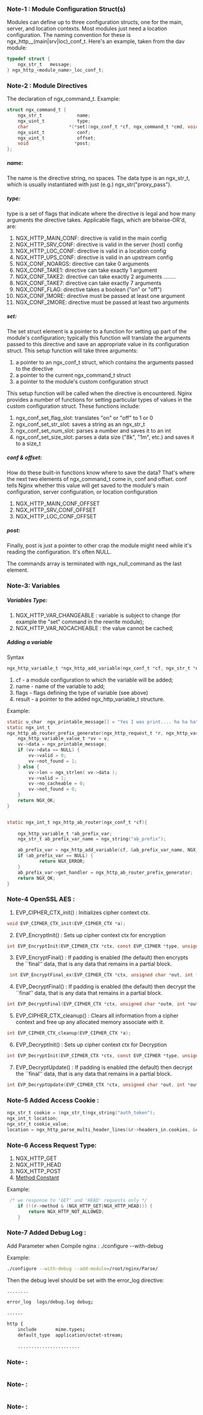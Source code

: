 ### Note-1 : Module Configuration Struct(s)

Modules can define up to three configuration structs, one for the main, server, and location contexts. Most modules just need a location configuration. The naming convention for these is ngx_http_<module name>_(main|srv|loc)_conf_t. Here's an example, taken from the dav module:


```C
typedef struct {
    ngx_str_t   message;
} ngx_http_<module_name>_loc_conf_t;

```

### Note-2 : Module Directives

The declaration of ngx_command_t. Example:

```C
struct ngx_command_t {
    ngx_str_t             name;
    ngx_uint_t            type;
    char               *(*set)(ngx_conf_t *cf, ngx_command_t *cmd, void *conf);
    ngx_uint_t            conf;
    ngx_uint_t            offset;
    void                 *post;
};
```

##### name: 
The name is the directive string, no spaces. The data type is an ngx_str_t, which is usually instantiated with just (e.g.) ngx_str("proxy_pass").

##### type:
type is a set of flags that indicate where the directive is legal and how many arguments the directive takes. Applicable flags, which are bitwise-OR'd, are:

1. NGX_HTTP_MAIN_CONF: directive is valid in the main config
2. NGX_HTTP_SRV_CONF: directive is valid in the server (host) config
3. NGX_HTTP_LOC_CONF: directive is valid in a location config
4. NGX_HTTP_UPS_CONF: directive is valid in an upstream config
5. NGX_CONF_NOARGS: directive can take 0 arguments
6. NGX_CONF_TAKE1: directive can take exactly 1 argument
7. NGX_CONF_TAKE2: directive can take exactly 2 arguments ........
8. NGX_CONF_TAKE7: directive can take exactly 7 arguments
9. NGX_CONF_FLAG: directive takes a boolean ("on" or "off")
10. NGX_CONF_1MORE: directive must be passed at least one argument
11. NGX_CONF_2MORE: directive must be passed at least two arguments

##### set:
The set struct element is a pointer to a function for setting up part of the module's configuration; typically this function will translate the arguments passed to this directive and save an appropriate value in its configuration struct. This setup function will take three arguments:

1. a pointer to an ngx_conf_t struct, which contains the arguments passed to the directive
2. a pointer to the current ngx_command_t struct
3. a pointer to the module's custom configuration struct

This setup function will be called when the directive is encountered. Nginx provides a number of functions for setting particular types of values in the custom configuration struct. These functions include:

1. ngx_conf_set_flag_slot: translates "on" or "off" to 1 or 0
2. ngx_conf_set_str_slot: saves a string as an ngx_str_t
3. ngx_conf_set_num_slot: parses a number and saves it to an int
4. ngx_conf_set_size_slot: parses a data size ("8k", "1m", etc.) and saves it to a size_t

##### conf & offset:
How do these built-in functions know where to save the data? That's where the next two elements of ngx_command_t come in, conf and offset. conf tells Nginx whether this value will get saved to the module's main configuration, server configuration, or location configuration

1. NGX_HTTP_MAIN_CONF_OFFSET
2. NGX_HTTP_SRV_CONF_OFFSET
3. NGX_HTTP_LOC_CONF_OFFSET

##### post:
Finally, post is just a pointer to other crap the module might need while it's reading the configuration. It's often NULL.

The commands array is terminated with ngx_null_command as the last element.


### Note-3: Variables

##### Variables Type:
1. NGX_HTTP_VAR_CHANGEABLE      :   variable is subject to change (for example the "set" command in the rewrite module);
2. NGX_HTTP_VAR_NOCACHEABLE     :   the value cannot be cached;


##### Adding a variable

Syntax
```C
ngx_http_variable_t *ngx_http_add_variable(ngx_conf_t *cf, ngx_str_t *name, ngx_uint_t flags);
```

1. cf - a module configuration to which the variable will be added;
2. name - name of the variable to add;
3. flags - flags defining the type of variable (see above)
4. result - a pointer to the added ngx_http_variable_t structure.

Example:
```C
static u_char  ngx_printable_message[] = "Yes I was print.... ha ha ha";
static ngx_int_t
ngx_http_ab_router_prefix_generator(ngx_http_request_t *r, ngx_http_variable_value_t *v, uintptr_t data){
	ngx_http_variable_value_t *vv = v;	
	vv->data = ngx_printable_message;	
	if (vv->data == NULL) {
		vv->valid = 0;
		vv->not_found = 1;
	} else {
		vv->len = ngx_strlen( vv->data );
		vv->valid = 1;
		vv->no_cacheable = 0;
		vv->not_found = 0;
	}
	return NGX_OK;
}


static ngx_int_t ngx_http_ab_router(ngx_conf_t *cf){ 
    
    ngx_http_variable_t *ab_prefix_var;
    ngx_str_t ab_prefix_var_name = ngx_string("ab_prefix");

    ab_prefix_var = ngx_http_add_variable(cf, &ab_prefix_var_name, NGX_HTTP_VAR_NOCACHEABLE );
    if (ab_prefix_var == NULL) {
            return NGX_ERROR;
    }
    ab_prefix_var->get_handler = ngx_http_ab_router_prefix_generator;
    return NGX_OK;
}
```


### Note-4 OpenSSL AES : 

1. EVP_CIPHER_CTX_init()                :    Initializes cipher context ctx.
```C
void EVP_CIPHER_CTX_init(EVP_CIPHER_CTX *a);
```
2. EVP_EncryptInit()                    :    Sets up cipher context ctx for encryption

```C
int EVP_EncryptInit(EVP_CIPHER_CTX *ctx, const EVP_CIPHER *type, unsigned char *key, unsigned char *iv);
```

3. EVP_EncryptFinal()                   :   If padding is enabled (the default) then encrypts the ``final'' data, that is any data that remains in a partial block.

```C
 int EVP_EncryptFinal_ex(EVP_CIPHER_CTX *ctx, unsigned char *out, int *outl);
```

4. EVP_DecryptFinal()                   :   If padding is enabled (the default) then decrypt the ``final'' data, that is any data that remains in a partial block.

```C
int EVP_DecryptFinal(EVP_CIPHER_CTX *ctx, unsigned char *outm, int *outl);
```

5. EVP_CIPHER_CTX_cleanup()             :   Clears all information from a cipher context and free up any allocated memory associate with it.

```C
int EVP_CIPHER_CTX_cleanup(EVP_CIPHER_CTX *a);
```

6. EVP_DecryptInit()                    :    Sets up cipher context ctx for Decryption

```C
int EVP_DecryptInit(EVP_CIPHER_CTX *ctx, const EVP_CIPHER *type, unsigned char *key, unsigned char *iv);
```

7. EVP_DecryptUpdate()                  :   If padding is enabled (the default) then decrypt the ``final'' data, that is any data that remains in a partial block.                  

```C
int EVP_DecryptUpdate(EVP_CIPHER_CTX *ctx, unsigned char *out, int *outl, unsigned char *in, int inl);
```

### Note-5 Added Access Cookie : 
```C
ngx_str_t cookie = (ngx_str_t)ngx_string("auth_token"); 
ngx_int_t location; 
ngx_str_t cookie_value; 
location = ngx_http_parse_multi_header_lines(&r->headers_in.cookies, &cookie, &cookie_value);
```

### Note-6 Access Request Type: 
1. NGX_HTTP_GET
2. NGX_HTTP_HEAD
3. NGX_HTTP_POST 
4. [Method Constant](http://lxr.nginx.org/source/src/http/ngx_http_request.h#L158)

Example:
```C
 /* we response to 'GET' and 'HEAD' requests only */
    if (!(r->method & (NGX_HTTP_GET|NGX_HTTP_HEAD))) {
        return NGX_HTTP_NOT_ALLOWED;
    }
```

### Note-7 Added Debug Log : 

Add Parameter when Compile nginx : ./configure --with-debug

Example:
```bash
./configure --with-debug --add-module=/root/nginx/Parse/
```

Then the debug level should be set with the error_log directive:

```bash
........

error_log  logs/debug.log debug;

......

http {
    include       mime.types;
    default_type  application/octet-stream;
    
    .......................

```


### Note- : 
```C

```

### Note- : 
```C

```

### Note- : 
```C

```


